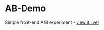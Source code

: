 # AB-Demo
Simple front-end A/B experiment - [view it live!](https://danieljaouen.github.io/AB-Demo/)
